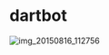 # dartbot

![img_20150816_112756](https://cloud.githubusercontent.com/assets/1245807/9294543/044ffd22-4416-11e5-92cb-2b28e3e0b21c.jpg)
